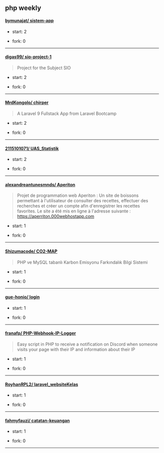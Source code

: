 ## php weekly

#### [bymunajat/ sistem-app](https://github.com/bymunajat/sistem-app)
>  
+ start: 2
+ fork: 0
---
#### [digas99/ sio-project-1](https://github.com/digas99/sio-project-1)
>  Project for the Subject SIO
+ start: 2
+ fork: 0
---
#### [MrdKongolo/ chirper](https://github.com/MrdKongolo/chirper)
>  A Laravel 9 Fullstack App from Laravel Bootcamp
+ start: 2
+ fork: 0
---
#### [2115101071/ UAS_Statistik](https://github.com/2115101071/UAS_Statistik)
>  
+ start: 2
+ fork: 0
---
#### [alexandreantunesmnds/ Aperiton](https://github.com/alexandreantunesmnds/Aperiton)
>  Projet de programmation web Aperiton : Un site de boissons permettant à l'utilisateur de consulter des recettes, effectuer des recherches et créer un compte afin d'enregistrer les recettes favorites. Le site a été mis en ligne à l'adresse suivante : https://aperriton.000webhostapp.com
+ start: 1
+ fork: 0
---
#### [Shizumacode/ CO2-MAP](https://github.com/Shizumacode/CO2-MAP)
>  PHP ve MySQL tabanlı Karbon Emisyonu Farkındalık Bilgi Sistemi
+ start: 1
+ fork: 0
---
#### [gue-honio/ login](https://github.com/gue-honio/login)
>  
+ start: 1
+ fork: 0
---
#### [franafp/ PHP-Webhook-IP-Logger](https://github.com/franafp/PHP-Webhook-IP-Logger)
>  Easy script in PHP to receive a notification on Discord when someone visits your page with their IP and information about their IP
+ start: 1
+ fork: 0
---
#### [RoyhanRPL2/ laravel_websiteKelas](https://github.com/RoyhanRPL2/laravel_websiteKelas)
>  
+ start: 1
+ fork: 0
---
#### [fahmyfauzi/ catatan-keuangan](https://github.com/fahmyfauzi/catatan-keuangan)
>  
+ start: 1
+ fork: 0
---